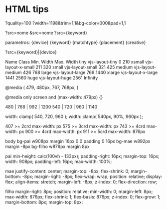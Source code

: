 

# HTML tips


?quality=100
?width=1198&trim=1,1&bg-color=000&pad=1,1

?src=nome
&src=nome
?src={keyword}

parametros:
    {device}
    {keyword}
    {matchtype}
    {placement}
    {creative}

?src={keyword}|{device}



Name	Class				Min. Width		Max. Width
tiny	vjs-layout-tiny		0				210
xsmall	vjs-layout-x-small	211				320
small	vjs-layout-small	321				425
medium	vjs-layout-medium	426				768
large	vjs-layout-large	769				1440
xlarge	vjs-layout-x-large	1441			2560
huge	vjs-layout-huge		2561			Infinity

@media (
    479, 480px,
    767, 768px,
)

@media only screen and (max-width: 479px) {}

480     |   768 |   992 |   1200
540     |   720 |   960 |   1140

width: clamp( 540, 720, 960 );
width: clamp( 540px, 90%, 960px );


407	>= 2crd max-width: px
575 >= 3crd max-width: px
743 >= 4crd max-width: px
900 >= 4crd max-width: px
911 >= 5crd max-width: 876px


body
bg-pai	w908px margin 16px 0 0 padding 0 16px
bg-mae w892px margin -8px
bg-filho w876px margin 8px

pai
    min-height: calc(100vh - 133px);
    padding-right: 16px;
    margin-top: 16px;
    width: 908px;
    padding-left: 16px;
    max-width: 100%;

mae
		justify-content: center;
		margin-top: -8px;
		flex-shrink: 0;
		margin-bottom: -8px;
		margin-right: -8px;
		flex-wrap: wrap;
		position: relative;
		display: flex;
		align-items: stretch;
		margin-left: -8px;
		z-index: 0;
		flex-direction: row;

filho
		margin-right: 8px;
		position: relative;
		min-width: 0;
		margin-left: 8px;
		max-width: 876px;
		flex-shrink: 1;
		flex-basis: 876px;
		z-index: 0;
		flex-grow: 1;
		margin-bottom: 8px;
		margin-top: 8px;









